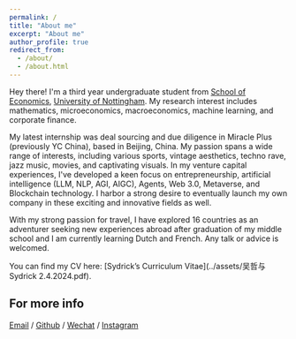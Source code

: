 ```yaml
---
permalink: /
title: "About me"
excerpt: "About me"
author_profile: true
redirect_from: 
  - /about/
  - /about.html
---
```


Hey there! I'm a third year undergraduate student from [School of Economics](https://www.nottingham.edu.cn/en/humanities-and-social-sciences/schools-and-department/economics/home.aspx), [University of Nottingham](https://www.nottingham.edu.cn/). My research interest includes mathematics, microeconomics, macroeconomics, machine learning, and corporate finance.

My latest internship was deal sourcing and due diligence in Miracle Plus (previously YC China), based in Beijing, China. My passion spans a wide range of interests, including various sports, vintage aesthetics, techno rave, jazz music, movies, and captivating visuals. In my venture capital experiences, I've developed a keen focus on entrepreneurship, artificial intelligence (LLM, NLP, AGI, AIGC), Agents, Web 3.0, Metaverse, and Blockchain technology. I harbor a strong desire to eventually launch my own company in these exciting and innovative fields as well.

With my strong passion for travel, I have explored 16 countries as an adventurer seeking new experiences abroad after graduation of my middle school and I am currently learning Dutch and French. Any talk or advice is welcomed.

You can find my CV here: [Sydrick’s Curriculum Vitae](../assets/吴哲与 Sydrick 2.4.2024.pdf).

For more info
------
[Email](mailto:sydrick.wu@gmail.com) / [Github](https://github.com/Sydrrrrick) / [Wechat](../images/wechat.JPG) / [Instagram](https://www.instagram.com/syddddddrick/)
